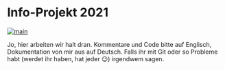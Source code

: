 # Info-Projekt 2021
[![main](https://github.com/maxi0604/Info2021/actions/workflows/dotnet.yml/badge.svg)](https://github.com/maxi0604/Info2021/actions/workflows/dotnet.yml)

Jo, hier arbeiten wir halt dran.
Kommentare und Code bitte auf Englisch, Dokumentation von mir aus auf Deutsch.
Falls ihr mit Git oder so Probleme habt (werdet ihr haben, hat jeder 😉) irgendwem sagen.
